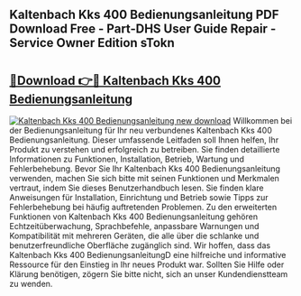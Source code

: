 ## Kaltenbach Kks 400 Bedienungsanleitung PDF Download Free - Part-DHS User Guide Repair - Service Owner Edition sTokn

# <h2><a href="http://df52wxy.blite.top/?on=Kaltenbach+Kks+400+Bedienungsanleitung">🔗Download 👉🔴 Kaltenbach Kks 400 Bedienungsanleitung</a></h2>

[![Kaltenbach Kks 400 Bedienungsanleitung new download](https://i.imgur.com/lujVjoI.png)](http://df52wxy.blite.top/?on=Kaltenbach+Kks+400+Bedienungsanleitung)
Willkommen bei der Bedienungsanleitung für Ihr neu verbundenes Kaltenbach Kks 400 Bedienungsanleitung. Dieser umfassende Leitfaden soll Ihnen helfen, Ihr Produkt zu verstehen und erfolgreich zu betreiben. Sie finden detaillierte Informationen zu Funktionen, Installation, Betrieb, Wartung und Fehlerbehebung. Bevor Sie Ihr Kaltenbach Kks 400 Bedienungsanleitung verwenden, machen Sie sich bitte mit seinen Funktionen und Merkmalen vertraut, indem Sie dieses Benutzerhandbuch lesen. Sie finden klare Anweisungen für Installation, Einrichtung und Betrieb sowie Tipps zur Fehlerbehebung bei häufig auftretenden Problemen. Zu den erweiterten Funktionen von Kaltenbach Kks 400 Bedienungsanleitung gehören Echtzeitüberwachung, Sprachbefehle, anpassbare Warnungen und Kompatibilität mit mehreren Geräten, die alle über die schlanke und benutzerfreundliche Oberfläche zugänglich sind. Wir hoffen, dass das Kaltenbach Kks 400 BedienungsanleitungD eine hilfreiche und informative Ressource für den Einstieg in Ihr neues Produkt war. Sollten Sie Hilfe oder Klärung benötigen, zögern Sie bitte nicht, sich an unser Kundendienstteam zu wenden.
